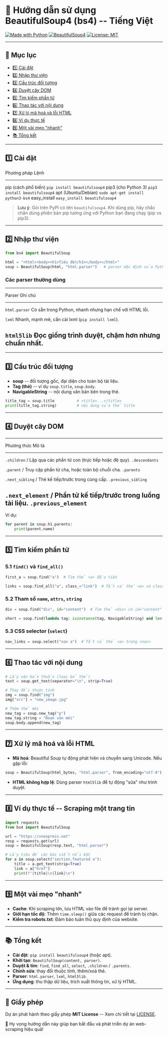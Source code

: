# 📖 Hướng dẫn sử dụng BeautifulSoup4 (bs4) -- Tiếng Việt

[![Made with
Python](https://img.shields.io/badge/Made%20with-Python-blue?logo=python)](https://www.python.org/)
[![BeautifulSoup4](https://img.shields.io/badge/BeautifulSoup4-bs4-green)](https://www.crummy.com/software/BeautifulSoup/)
[![License:
MIT](https://img.shields.io/badge/License-MIT-yellow.svg)](LICENSE)

------------------------------------------------------------------------

## 📌 Mục lục

-   [1️⃣ Cài đặt](#1️⃣-cài-đặt)
-   [2️⃣ Nhập thư viện](#2️⃣-nhập-thư-viện)
-   [3️⃣ Cấu trúc đối tượng](#3️⃣-cấu-trúc-đối-tượng)
-   [4️⃣ Duyệt cây DOM](#4️⃣-duyệt-cây-dom)
-   [5️⃣ Tìm kiếm phần tử](#5️⃣-tìm-kiếm-phần-tử)
-   [6️⃣ Thao tác với nội dung](#6️⃣-thao-tác-với-nội-dung)
-   [7️⃣ Xử lý mã hoá và lỗi HTML](#7️⃣-xử-lý-mã-hoá-và-lỗi-html)
-   [8️⃣ Ví dụ thực tế](#8️⃣-ví-dụ-thực-tế--scraping-một-trang-tin)
-   [9️⃣ Một vài mẹo "nhanh"](#9️⃣-một-vài-mẹo-nhanh)
-   [📚 Tổng kết](#-tổng-kết)

------------------------------------------------------------------------

## 1️⃣ Cài đặt

  Phương pháp           Lệnh
  --------------------- ------------------------------------
  pip (cách phổ biến)   `pip install beautifulsoup4`
  pip3 (cho Python 3)   `pip3 install beautifulsoup4`
  apt (Ubuntu/Debian)   `sudo apt-get install python3-bs4`
  easy_install          `easy_install beautifulsoup4`

> **Lưu ý**: Gói trên PyPI có tên `beautifulsoup4`. Khi dùng pip, hãy
> chắc chắn dùng phiên bản pip tương ứng với Python bạn đang chạy (pip
> vs pip3).

------------------------------------------------------------------------

## 2️⃣ Nhập thư viện

``` python
from bs4 import BeautifulSoup

html = "<html><body><h1>Tiêu đề</h1></body></html>"
soup = BeautifulSoup(html, "html.parser")   # parser mặc định của Python
```

### Các parser thường dùng

  ---------------------------------------------------------------------------
  Parser          Ghi chú
  --------------- -----------------------------------------------------------
  `html.parser`   Có sẵn trong Python, nhanh nhưng hạn chế với HTML lỗi.

  `lxml`          Nhanh, mạnh mẽ, cần cài lxml (`pip install lxml`).

  `html5lib`      Đọc giống trình duyệt, chậm hơn nhưng chuẩn nhất.
  ---------------------------------------------------------------------------

------------------------------------------------------------------------

## 3️⃣ Cấu trúc đối tượng

-   **soup** -- đối tượng gốc, đại diện cho toàn bộ tài liệu.
-   **Tag (thẻ)** -- ví dụ `soup.title`, `soup.body`.
-   **NavigableString** -- nội dung văn bản bên trong thẻ.

``` python
title_tag = soup.title          # <title>...</title>
print(title_tag.string)         # nội dung của thẻ title
```

------------------------------------------------------------------------

## 4️⃣ Duyệt cây DOM

  ----------------------------------------------------------------------------
  Phương thức           Mô tả
  --------------------- ------------------------------------------------------
  `.children` /         Lặp qua các phần tử con (trực tiếp hoặc đệ quy).
  `.descendants`        

  `.parent` /           Truy cập phần tử cha, hoặc toàn bộ chuỗi cha.
  `.parents`            

  `.next_sibling` /     Thẻ kế tiếp/trước trong cùng cấp.
  `.previous_sibling`   

  `.next_element` /     Phần tử kế tiếp/trước trong luồng tài liệu.
  `.previous_element`   
  ----------------------------------------------------------------------------

Ví dụ:

``` python
for parent in soup.h1.parents:
    print(parent.name)
```

------------------------------------------------------------------------

## 5️⃣ Tìm kiếm phần tử

### 5.1 `find()` và `find_all()`

``` python
first_a = soup.find("a")  # Tìm thẻ <a> đầu tiên

links = soup.find_all("a", class_="link")  # Tất cả thẻ <a> có class="link"
```

### 5.2 Tham số `name`, `attrs`, `string`

``` python
div = soup.find("div", id="content")  # Tìm thẻ <div> có id="content"

short = soup.find(lambda tag: isinstance(tag, NavigableString) and len(tag) < 10)
```

### 5.3 CSS selector (`select`)

``` python
nav_links = soup.select("nav a")  # Tất cả thẻ <a> trong <nav>
```

------------------------------------------------------------------------

## 6️⃣ Thao tác với nội dung

``` python
# Lấy văn bản thuần (loại bỏ thẻ)
text = soup.get_text(separator="\n", strip=True)

# Thay đổi thuộc tính
img = soup.find("img")
img["src"] = "new_image.jpg"

# Thêm thẻ mới
new_tag = soup.new_tag("p")
new_tag.string = "Đoạn văn mới"
soup.body.append(new_tag)
```

------------------------------------------------------------------------

## 7️⃣ Xử lý mã hoá và lỗi HTML

-   **Mã hoá**: Beautiful Soup tự động phát hiện và chuyển sang Unicode.
    Nếu gặp lỗi:

``` python
soup = BeautifulSoup(html_bytes, "html.parser", from_encoding="utf-8")
```

-   **HTML không hợp lệ**: Dùng parser `html5lib` để tự động "sửa" như
    trình duyệt.

------------------------------------------------------------------------

## 8️⃣ Ví dụ thực tế -- Scraping một trang tin

``` python
import requests
from bs4 import BeautifulSoup

url = "https://vnexpress.net"
resp = requests.get(url)
soup = BeautifulSoup(resp.text, "html.parser")

# Lấy tiêu đề các bài viết nổi bật
for a in soup.select("section.featured a"):
    title = a.get_text(strip=True)
    link = a["href"]
    print(f"{title}\n{link}\n")
```

------------------------------------------------------------------------

## 9️⃣ Một vài mẹo "nhanh"

-   **Cache**: Khi scraping lớn, lưu HTML vào file để tránh gọi lại
    server.
-   **Giới hạn tốc độ**: Thêm `time.sleep()` giữa các request để tránh
    bị chặn.
-   **Kiểm tra robots.txt**: Đảm bảo tuân thủ quy định của website.

------------------------------------------------------------------------

## 📚 Tổng kết

-   **Cài đặt**: `pip install beautifulsoup4` (hoặc apt).
-   **Khởi tạo**: `BeautifulSoup(content, parser)`.
-   **Duyệt & tìm**: `find`, `find_all`, `select`, `.children` /
    `.parents`.
-   **Chỉnh sửa**: thay đổi thuộc tính, thêm/xoá thẻ.
-   **Parser**: `html.parser`, `lxml`, `html5lib`.
-   **Ứng dụng**: thu thập dữ liệu, trích xuất thông tin, xử lý HTML.

------------------------------------------------------------------------

## 📝 Giấy phép

Dự án phát hành theo giấy phép **MIT License** -- Xem chi tiết tại
[LICENSE](LICENSE).

🚀 Hy vọng hướng dẫn này giúp bạn bắt đầu và phát triển dự án
web-scraping hiệu quả!

